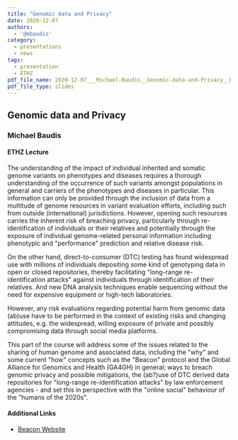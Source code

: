 ```yaml
---
title: "Genomic data and Privacy"
date: 2020-12-07
authors:
  - '@mbaudis'
category:
  - presentations
  - news
tags:
  - presentation
  - ETHZ
pdf_file_name: 2020-12-07___Michael-Baudis__Genomic-data-and-Privacy__ETHZ-551-1299-00L-HS20.pdf
pdf_file_type: slides
---
```


## Genomic data and Privacy
### Michael Baudis
#### ETHZ Lecture

The understanding of the impact of individual inherited and somatic genome variants on phenotypes and diseases requires a thorough understanding of the occurrence of such variants amongst populations in general and carriers of the phenotypes and diseases in particular. This information can only be provided through the inclusion of data from a multitude of genome resources  in variant evaluation efforts, including such from outside (international) jurisdictions. However, opening such resources carries the inherent risk of breaching privacy, particularly through re-identification of individuals or their relatives and potentially through the exposure of individual genome-related personal information including  phenotypic and "performance" prediction and relative disease risk.

<!--more-->

On the other hand, direct-to-consumer (DTC) testing has found widespread use with millions of individuals depositing some kind of genotyping data in open or closed repositories, thereby facilitating "long-range re-identification attacks" against individuals through identification of their relatives. And new DNA analysis techniques enable sequencing without the need for expensive equipment or high-tech laboratories.

However, any risk evaluations regarding potential harm from genomic data (ab)use have to be performed in the context of existing risks and changing attitudes, e.g. the widespread, willing exposure of private and possibly compromising data through social media platforms.

This part of the course will address some of the issues related to the sharing of human genome and associated data, including the "why" and some current "how" concepts such as the "Beacon" protocol and the Global Alliance for Genomics and Health (GA4GH) in general; ways to breach genomic privacy and possible mitigations, the (ab?)use of DTC derived data repositories for "long-range re-identification attacks" by law enforcement agencies - and set this in perspective with the "online social" behaviour of the "humans of the 2020s".



#### Additional Links

* [Beacon Website](http://beacon-project.io)
